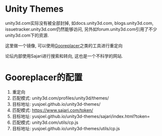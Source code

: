 # Unity Themes
unity3d.com实际没有被全部封掉, 如docs.unity3d.com, blogs.unity3d.com, issuetracker.unity3d.com仍然能够访问, 另外如forum.unity3d.com引用了不少unity3d.com下的资源.

这里做一个镜像, 可以使用[Gooreplacer](https://github.com/jiacai2050/gooreplacer)之类的工具进行重定向

论坛内部使用Sajari进行搜索和转向, 这也是一个不科学的网站.

# Gooreplacer的配置
1. 重定向
2. 匹配模式: unity3d.com/profiles/unity3d/themes/
3. 目标地址: yusjoel.github.io/unity3d-themes/
4. 匹配模式: https://www.sajari.com/token/
5. 目标地址: yusjoel.github.io/unity3d-themes/sajari/index.html?token=
6. 匹配模式: unity3d.com/utils/cp.js
7. 目标地址: yusjoel.github.io/unity3d-themes/utils/cp.js